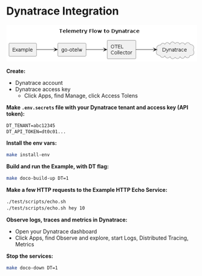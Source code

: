 # Dynatrace Integration
![Dynatrace](./diagrams/dynatrace.png)

**Create:**
* Dynatrace account
* Dynatrace access key
  * Click Apps, find Manage, click Access Tolens

**Make `.env.secrets` file with your Dynatrace tenant and access key (API token):**
```env
DT_TENANT=abc12345
DT_API_TOKEN=dt0c01...
```

**Install the env vars:**
```bash
make install-env
```

**Build and run the Example, with DT flag:**
```bash
make doco-build-up DT=1
```

**Make a few HTTP requests to the Example HTTP Echo Service:**
```bash
./test/scripts/echo.sh
./test/scripts/echo.sh hey 10
```

**Observe logs, traces and metrics in Dynatrace:**
* Open your Dynatrace dashboard
* Click Apps, find Observe and explore, start Logs, Distributed Tracing, Metrics

**Stop the services:**
```bash
make doco-down DT=1
```
